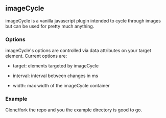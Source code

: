 ## imageCycle

imageCycle is a vanilla javascript plugin intended to cycle through images but can be used for pretty much anything.

### Options

imageCycle's options are controlled via data attributes on your target element. Current options are:

- target: elements targeted by imageCycle

- interval: interval between changes in ms

- width: max width of the imageCycle container

### Example

Clone/fork the repo and you the example directory is good to go.